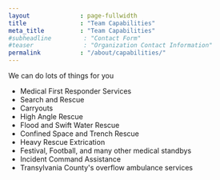 ```yaml
---
layout              : page-fullwidth
title               : "Team Capabilities"
meta_title          : "Team Capabilities"
#subheadline         : "Contact Form"
#teaser              : "Organization Contact Information"
permalink           : "/about/capabilities/"
---
```

We can do lots of things for you

* Medical First Responder Services
* Search and Rescue
* Carryouts
* High Angle Rescue
* Flood and Swift Water Rescue
* Confined Space and Trench Rescue
* Heavy Rescue Extrication
* Festival, Football, and many other medical standbys
* Incident Command Assistance
* Transylvania County's overflow ambulance services
